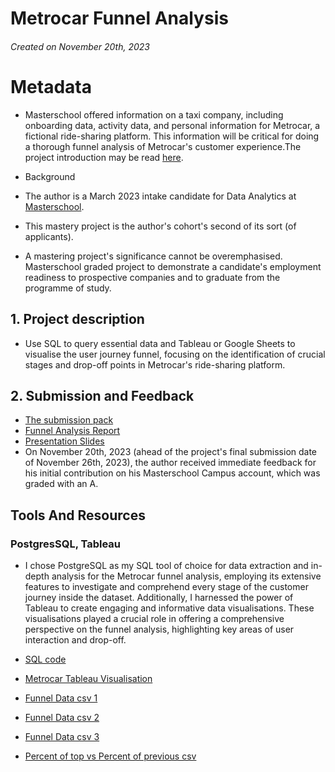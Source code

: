 # Metrocar Funnel Analysis

###### Created  on November 20th, 2023
# Metadata
* Masterschool offered information on a taxi company, including onboarding data, activity data, and personal information for Metrocar, a fictional ride-sharing platform. This information will be critical for doing a thorough funnel analysis of Metrocar's customer experience.The project introduction may be read [here](https://cms.master.school/cms-january-2023/0204/elements-2/project-overview-funnel-analysis-mastery-project).

* Background
* The author is a March 2023 intake candidate for Data Analytics at [Masterschool](https://www.masterschool.com/).
* This mastery project is the author's cohort's second of its sort (of applicants).
* A mastering project's significance cannot be overemphasised. Masterschool graded project to demonstrate a candidate's employment readiness to prospective companies and to graduate from the programme of study.

## 1. Project description
* Use SQL to query essential data and Tableau or Google Sheets to visualise the user journey funnel, focusing on the identification of crucial stages and drop-off points in Metrocar's ride-sharing platform.

## 2. Submission and  Feedback
* [The submission pack](https://github.com/Vincentopoku11/Metrocar-Funnel-Analysis/blob/main/Metrocar%20.zip)
* [Funnel Analysis Report](https://github.com/Vincentopoku11/Metrocar-Funnel-Analysis/blob/main/Metrocar%20Report.pdf)
* [Presentation Slides](https://github.com/Vincentopoku11/Metrocar-Funnel-Analysis/blob/main/Metrocar%20Presentation.pdf)
* On November 20th, 2023 (ahead of the project's final submission date of November 26th, 2023), the author received immediate feedback for his initial contribution on his Masterschool Campus account, which was graded with an A.


## Tools And Resources
### PostgresSQL, Tableau
* I chose PostgreSQL as my SQL tool of choice for data extraction and in-depth analysis for the Metrocar funnel analysis, employing its extensive features to investigate and comprehend every stage of the customer journey inside the dataset. Additionally, I harnessed the power of Tableau to create engaging and informative data visualisations. These visualisations played a crucial role in offering a comprehensive perspective on the funnel analysis, highlighting key areas of user interaction and drop-off.

* [SQL code](https://github.com/Vincentopoku11/Metrocar-Funnel-Analysis/blob/main/Links%20%26%20SQL%20Codes.pdf)
* [Metrocar Tableau Visualisation](https://github.com/Vincentopoku11/Metrocar-Funnel-Analysis/blob/main/Metrocar%202.twbx)
* [Funnel Data csv 1](https://github.com/Vincentopoku11/Metrocar-Funnel-Analysis/blob/main/Funnel%20Data%201.csv)
* [Funnel Data csv 2](https://github.com/Vincentopoku11/Metrocar-Funnel-Analysis/blob/main/Funnel%20Data%202.csv)
* [Funnel Data csv 3](https://github.com/Vincentopoku11/Metrocar-Funnel-Analysis/blob/main/Funnel%20Data%203.csv)
* [Percent of top vs Percent of previous csv](https://github.com/Vincentopoku11/Metrocar-Funnel-Analysis/blob/main/Percent%20of%20Top%20Vs%20Percent%20Of%20Previous.csv)
  
